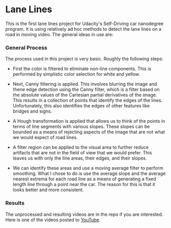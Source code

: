 # Lane Lines

This is the first lane lines project for Udacity's Self-Driving car nanodegree program.  It is using relatively ad hoc methods to 
detect the lane lines on a road in moving video.  The general ideas in use are:



### General Process

The process used in this project is very basic.  Roughly the following steps:

* First the color is filtered to eliminate non-line components.  This is performed by simplistic color selection for white and yellow.  

 * Next, Canny filtering is applied.  This involves blurring the image and thene edge detection using the Canny filter, which is a filter based on the absolute values of the Cartesian partial derivatives of the image.  This results in a collection of points that identify the edges of the lines.  Unfortunately, this also identifies the edges of other features like bridges and signs.  
 
 * A Hough transformation is applied that allows us to think of the points in terms of line segments with various slopes.  These slopes can be bounded as a means of rejecting aspects of the image that are not what we would expect of road lines.  
 
 * A filter region can be applied to the visual area to further reduce artifacts that are not in the field of view that we would prefer.  This leaves us with only the line areas, their edges, and their slopes.  
 
 * We can identify these areas and use a moving average filter to perform smoothing.  What I chose to do is use the average slope and the average nearest extrema for each road line as a means of generating a fixed length line through a point near the car.  The reason for this is that it looks better and more consistent.  



### Results

The unprocessed and resulting videos are in the repo if you are interested.  Here is one of the videos posted to
[YouTube](https://youtu.be/GXL8-acBn80).
